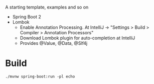 A starting template, examples and so on

- Spring Boot 2
- Lombok
  * Enable Annotation Processing. At IntelliJ -> "Settings > Build > Compiler > Annotation Processors"
  * Download Lombok plugin for auto-completion at IntelliJ
  * Provides @Value, @Data, @Slf4j

# Build
```
./mvnw spring-boot:run -pl echo
```

